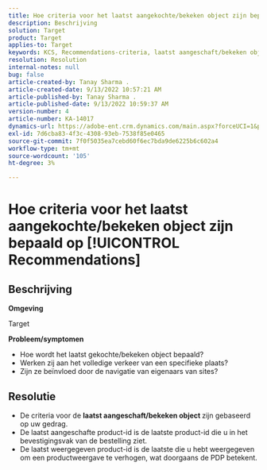 ```yaml
---
title: Hoe criteria voor het laatst aangekochte/bekeken object zijn bepaald op [!UICONTROL Recommendations]
description: Beschrijving
solution: Target
product: Target
applies-to: Target
keywords: KCS, Recommendations-criteria, laatst aangeschaft/bekeken object
resolution: Resolution
internal-notes: null
bug: false
article-created-by: Tanay Sharma .
article-created-date: 9/13/2022 10:57:21 AM
article-published-by: Tanay Sharma .
article-published-date: 9/13/2022 10:59:37 AM
version-number: 4
article-number: KA-14017
dynamics-url: https://adobe-ent.crm.dynamics.com/main.aspx?forceUCI=1&pagetype=entityrecord&etn=knowledgearticle&id=99a986d1-5233-ed11-9db1-002248086735
exl-id: 7d6cba83-4f3c-4308-93eb-7538f85e0465
source-git-commit: 7f0f5035ea7cebd60f6ec7bda9de6225b6c602a4
workflow-type: tm+mt
source-wordcount: '105'
ht-degree: 3%

---
```


# Hoe criteria voor het laatst aangekochte/bekeken object zijn bepaald op [!UICONTROL Recommendations]

## Beschrijving


<b>Omgeving</b>

Target



<b>Probleem/symptomen</b>

- Hoe wordt het laatst gekochte/bekeken object bepaald?
- Werken zij aan het volledige verkeer van een specifieke plaats?
- Zijn ze beïnvloed door de navigatie van eigenaars van sites?





## Resolutie


- De criteria voor de <b>laatst aangeschaft/bekeken object </b>zijn gebaseerd op uw gedrag.
- De laatst aangeschafte product-id is de laatste product-id die u in het bevestigingsvak van de bestelling ziet.
- De laatst weergegeven product-id is de laatste die u hebt weergegeven om een productweergave te verhogen, wat doorgaans de PDP betekent.
